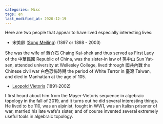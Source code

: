 ```yaml
---
categories: Misc
tags: en
last_modified_at: 2020-12-19
---
```


Here are two people that appear to have lived especially interesting lives:

- 宋美齡 ([Song Meiling](https://en.wikipedia.org/wiki/Soong_Mei-ling)) (1897 or 1898 - 2003)

She was the wife of 蔣介石 Chaing Kai-shek and thus served as First Lady of the 中華民國 Republic of China, was the sister-in law of 孫中山 Sun Yat-sen, attended university at Wellesley College, lived through 國共內戰 the Chinese civil war 白色恐怖時期 the period of White Terror in 臺灣 Taiwan, and died in Manhattan at the age of 105.

- [Leopold Vietoris](https://en.wikipedia.org/wiki/Leopold_Vietoris) (1891-2002)

I first heard about him from the Mayer-Vietoris sequence in algebraic topology in the fall of 2019, and it turns out he did several interesting things.
He lived to be 110, was an alpinist, fought in WW1, was an Italisn prisoner of war, married his late wafe's sister, and of course invented several extremely useful tools in algebraic topology.
